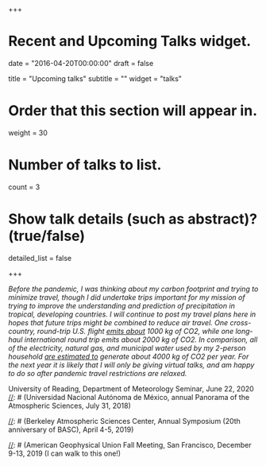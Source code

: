 +++
# Recent and Upcoming Talks widget.

date = "2016-04-20T00:00:00"
draft = false

title = "Upcoming talks"
subtitle = ""
widget = "talks"

# Order that this section will appear in.
weight = 30

# Number of talks to list.
count = 3 

# Show talk details (such as abstract)? (true/false)
detailed_list = false

+++

*Before the pandemic, I was thinking about my carbon footprint and trying to minimize travel, though I did undertake trips important for my mission of trying to improve the understanding and prediction of precipitation in tropical, developing countries.  I will continue to post my travel plans here in hopes that future trips might be combined to reduce air travel. One cross-country, round-trip U.S. flight [emits about](http://co2offsets.sustainabletravelinternational.org/ua/offsets) 1000 kg of CO2, while one long-haul international round trip emits about 2000 kg of CO2.  In comparison, all of the electricity, natural gas, and municipal water used by my 2-person household [are estimated to](https://coolclimate.berkeley.edu/calculator) generate about 4000 kg of CO2 per year. For the next year it is likely that I will only be giving virtual talks, and am happy to do so after pandemic travel restrictions are relaxed.* 

University of Reading, Department of Meteorology Seminar, June 22, 2020
[//]: # (Universidad Nacional Autónoma de México, annual Panorama of the Atmospheric Sciences, July 31, 2018)

[//]: # (Department of Energy PI meeting, Washington, DC, November 5-8, 2018)

[//]: # (American Meteorological Society Annual Meeting, Phoenix, Arizona, January 6-10, 2019)

[//]: # (Yale University, January 17-18, 2019)

[//]: # (Berkeley Atmospheric Sciences Center, Annual Symposium (20th anniversary of BASC), April 4-5, 2019)

[//]: # (Peking University, 90th anniversary of the Department of Atmospheric and Oceanic Sciences, May 25-29, 2019)

[//]: # (Department of Energy workshop on precipitation metrics, Washington, D.C., July 1-2, 2019)

[//]: # (American Geophysical Union Fall Meeting, San Francisco, December 9-13, 2019 (I can walk to this one!)

[//]: # (Monsoon Mission collaboration, Pune, India, December 15-23, 2019)

[//]: # (East coast mini tour: Princeton/GFDL, Harvard, Raleigh-Durham, May 19-26, 2019)
 

